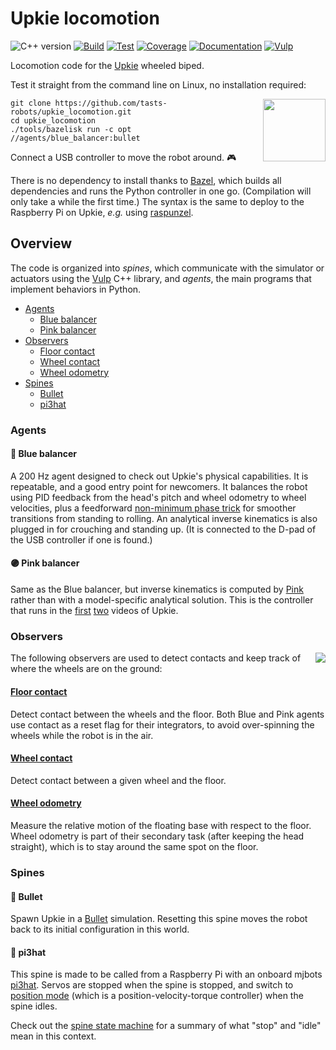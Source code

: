 # Upkie locomotion

![C++ version](https://img.shields.io/badge/C++-17/20-blue.svg?style=flat)
[![Build](https://img.shields.io/github/workflow/status/tasts-robots/upkie_locomotion/Bazel)](https://github.com/tasts-robots/upkie_locomotion/actions/workflows/bazel.yml)
[![Test](https://img.shields.io/github/workflow/status/tasts-robots/upkie_locomotion/test?label=test)](https://github.com/tasts-robots/upkie_locomotion/actions/workflows/test.yml)
[![Coverage](https://coveralls.io/repos/github/tasts-robots/upkie_locomotion/badge.svg?branch=main)](https://coveralls.io/github/tasts-robots/upkie_locomotion?branch=main)
[![Documentation](https://img.shields.io/badge/docs-online-brightgreen?logo=read-the-docs&style=flat)](https://tasts-robots.org/doc/upkie_locomotion/)
[![Vulp](https://img.shields.io/badge/%F0%9F%A6%8A%20vulp-1.0.0-orange)](https://github.com/tasts-robots/vulp)

Locomotion code for the [Upkie](https://hackaday.io/project/185729-upkie-wheeled-biped-robot) wheeled biped.

Test it straight from the command line on Linux, no installation required:

<img src="https://user-images.githubusercontent.com/1189580/170496331-e1293dd3-b50c-40ee-9c2e-f75f3096ebd8.png" height="100" align="right" />

```console
git clone https://github.com/tasts-robots/upkie_locomotion.git
cd upkie_locomotion
./tools/bazelisk run -c opt //agents/blue_balancer:bullet
```

Connect a USB controller to move the robot around. 🎮

There is no dependency to install thanks to [Bazel](https://bazel.build/), which builds all dependencies and runs the Python controller in one go. (Compilation will only take a while the first time.) The syntax is the same to deploy to the Raspberry Pi on Upkie, *e.g.* using [raspunzel](https://github.com/tasts-robots/raspunzel).

## Overview

The code is organized into *spines*, which communicate with the simulator or actuators using the [Vulp](https://github.com/tasts-robots/vulp) C++ library, and *agents*, the main programs that implement behaviors in Python.

* [Agents](#agents)
    * [Blue balancer](#-blue-balancer)
    * [Pink balancer](#-pink-balancer)
* [Observers](#observers)
    * [Floor contact](#floor-contact)
    * [Wheel contact](#wheel-contact)
    * [Wheel odometry](#wheel-odometry)
* [Spines](#spines)
    * [Bullet](#-bullet)
    * [pi3hat](#-pi3hat)

### Agents

#### 🔵 Blue balancer

A 200 Hz agent designed to check out Upkie's physical capabilities. It is repeatable, and a good entry point for newcomers. It balances the robot using PID feedback from the head's pitch and wheel odometry to wheel velocities, plus a feedforward [non-minimum phase trick](https://github.com/tasts-robots/upkie_locomotion/blob/55a331c6a6a165761a85087b7bea35d1403a6cf9/agents/blue_balancer/wheel_balancer.py#L368) for smoother transitions from standing to rolling. An analytical inverse kinematics is also plugged in for crouching and standing up. (It is connected to the D-pad of the USB controller if one is found.)

#### 🟣 Pink balancer

Same as the Blue balancer, but inverse kinematics is computed by [Pink](https://github.com/tasts-robots/pink) rather than with a model-specific analytical solution. This is the controller that runs in the [first](https://www.youtube.com/shorts/8b36XcCgh7s) [two](https://www.youtube.com/watch?v=NO_TkHGS0wQ) videos of Upkie.

### Observers

<img src="https://tasts-robots.org/doc/upkie_locomotion/observers.png" align="right">

The following observers are used to detect contacts and keep track of where the wheels are on the ground:

#### [Floor contact](https://tasts-robots.org/doc/upkie_locomotion/classupkie__locomotion_1_1observers_1_1FloorContact.html#details)

Detect contact between the wheels and the floor. Both Blue and Pink agents use contact as a reset flag for their integrators, to avoid over-spinning the wheels while the robot is in the air.

#### [Wheel contact](https://tasts-robots.org/doc/upkie_locomotion/classupkie__locomotion_1_1observers_1_1WheelContact.html#details)

Detect contact between a given wheel and the floor.

#### [Wheel odometry](https://tasts-robots.org/doc/upkie_locomotion/classupkie__locomotion_1_1observers_1_1WheelOdometry.html#details)

Measure the relative motion of the floating base with respect to the floor. Wheel odometry is part of their secondary task (after keeping the head straight), which is to stay around the same spot on the floor.

### Spines

#### 👾 Bullet

Spawn Upkie in a [Bullet](http://bulletphysics.org/) simulation. Resetting this spine moves the robot back to its initial configuration in this world.

#### 🤖 pi3hat

This spine is made to be called from a Raspberry Pi with an onboard mjbots [pi3hat](https://mjbots.com/products/mjbots-pi3hat-r4-4b). Servos are stopped when the spine is stopped, and switch to [position mode](https://github.com/mjbots/moteus/blob/main/docs/reference.md#theory-of-operation) (which is a position-velocity-torque controller) when the spine idles.

Check out the [spine state machine](https://tasts-robots.org/doc/vulp/classvulp_1_1spine_1_1StateMachine.html#details) for a summary of what "stop" and "idle" mean in this context.
